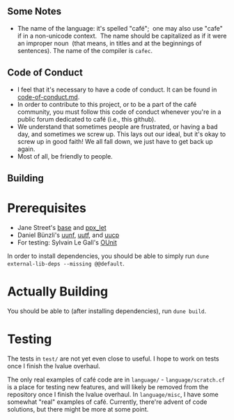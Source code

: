 Some Notes
---

* The name of the language: it's spelled "café";  one may also use "cafe" if in
  a non-unicode context.   The name should be capitalized as if it were an
  improper noun  (that means, in titles and at the beginnings of sentences).
  The name of the compiler is `cafec`.

Code of Conduct
---

* I feel that it's necessary to have a code of conduct. It can be found in
  [code-of-conduct.md][coc].
* In order to contribute to this project, or to be a part of the café community,
  you must follow this code of conduct whenever you're in a public forum
  dedicated to café (i.e., this github).
* We understand that sometimes people are frustrated, or having a bad day, and
  sometimes we screw up. This lays out our ideal, but it's okay to screw up in
  good faith! We all fall down, we just have to get back up again.
* Most of all, be friendly to people.

Building
---

Prerequisites
===

* Jane Street's [base] and [ppx_let]
* Daniel Bünzli's [uunf], [uutf], and [uucp]
* For testing: Sylvain Le Gall's [OUnit]

In order to install dependencies, you should be able to simply run
`dune external-lib-deps --missing @@default`.

Actually Building
===

You should be able to (after installing dependencies), run `dune build`.

Testing
===

The tests in `test/` are not yet even close to useful.
I hope to work on tests once I finish the lvalue overhaul.

The only real examples of café code are in `language/` - `language/scratch.cf`
is a place for testing new features, and will likely be removed from the
repository once I finish the lvalue overhaul. In `language/misc`, I have
some somewhat "real" examples of café.
Currently, there're advent of code solutions,
but there might be more at some point.

[coc]: https://github.com/ubsan/cafe/blob/master/code-of-conduct.md
[base]: https://github.com/janestreet/base
[ppx_let]: https://github.com/janestreet/ppx_let
[uunf]: http://erratique.ch/software/uunf
[uutf]: http://erratique.ch/software/uutf
[uucp]: http://erratique.ch/software/uucp
[OUnit]: http://ounit.forge.ocamlcore.org/
